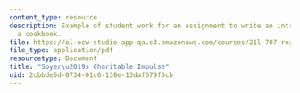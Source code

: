 ```yaml
---
content_type: resource
description: Example of student work for an assignment to write an introduction to
  a cookbook.
file: https://ol-ocw-studio-app-qa.s3.amazonaws.com/courses/21l-707-reading-cookbooks-from-the-forme-of-cury-to-the-smitten-kitchen-spring-2017/2cbbde5d073401c6138e13daf679f6cb_MIT21L_707S17_Fourth_Essay.pdf
file_type: application/pdf
resourcetype: Document
title: "Soyer\u2019s Charitable Impulse"
uid: 2cbbde5d-0734-01c6-138e-13daf679f6cb
---
```

